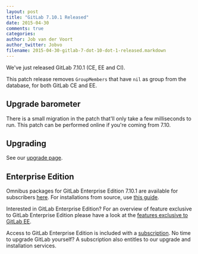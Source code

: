 ```yaml
---
layout: post
title: "GitLab 7.10.1 Released"
date: 2015-04-30
comments: true
categories:
author: Job van der Voort
author_twitter: Jobvo
filename: 2015-04-30-gitlab-7-dot-10-dot-1-released.markdown
---
```


We've just released GitLab 7.10.1 (CE, EE and CI).

This patch release removes `GroupMembers` that have `nil` as group from the database, for both
GitLab CE and EE.

<!-- more -->

## Upgrade barometer

There is a small migration in the patch that'll only take a few milliseconds to run.
This patch can be performed online if you're coming from 7.10.

## Upgrading

See our [upgrade page](https://about.gitlab.com/update/).

## Enterprise Edition

Omnibus packages for GitLab Enterprise Edition 7.10.1 are available for subscribers [here](https://gitlab.com/subscribers/gitlab-ee/blob/master/doc/install/packages.md). For installations from source, use [this guide](https://gitlab.com/subscribers/gitlab-ee/blob/master/doc/update/patch_versions.md).

Interested in GitLab Enterprise Edition?
For an overview of feature exclusive to GitLab Enterprise Edition please have a look at the [features exclusive to GitLab EE](http://about.gitlab.com/features/#enterprise).

Access to GitLab Enterprise Edition is included with a [subscription](http://www.gitlab.com/subscription/).
No time to upgrade GitLab yourself?
A subscription also entitles to our upgrade and installation services.
